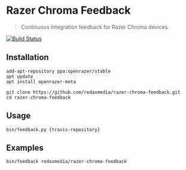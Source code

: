 Razer Chroma Feedback
=====================

> Continuous Integration feedback for Razer Chroma devices.

[![Build Status](https://img.shields.io/travis/redaxmedia/razer-chroma-feedback.svg)](https://travis-ci.org/redaxmedia/razer-chroma-feedback)


Installation
------------

```
add-apt-repository ppa:openrazer/stable
apt update
apt install openrazer-meta
```

```
git clone https://github.com/redaxmedia/razer-chroma-feedback.git
cd razer-chroma-feedback
```


Usage
-----

```
bin/feedback.py {travis-repository}
```


Examples
--------

```
bin/feedback redaxmedia/razer-chroma-feedback
```
